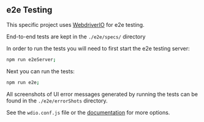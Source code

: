 e2e Testing
-----------

This specific project uses [WebdriverIO](http://webdriver.io/) for e2e testing.

End-to-end tests are kept in the `./e2e/specs/` directory

In order to run the tests you will need to first start the e2e testing server:

```bash
npm run e2eServer;
```

Next you can run the tests:

```bash
npm run e2e;
```

All screenshots of UI error messages generated by running the tests can be found in the `./e2e/errorShots` directory.

See the `wdio.conf.js` file or the [documentation](http://webdriver.io/) for more options.
